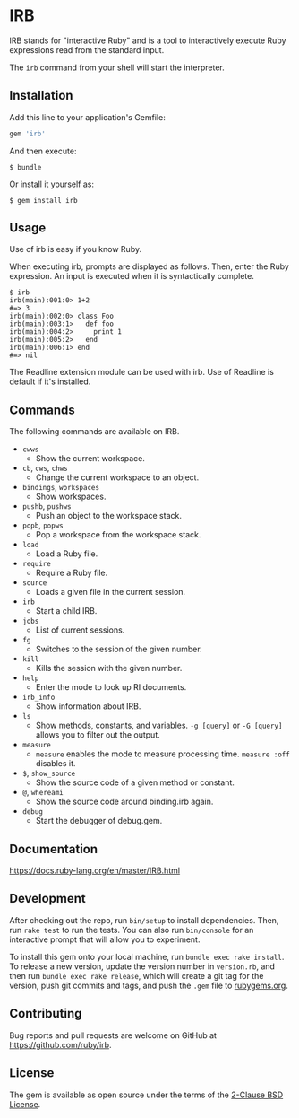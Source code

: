 # IRB

IRB stands for "interactive Ruby" and is a tool to interactively execute Ruby expressions read from the standard input.

The `irb` command from your shell will start the interpreter.

## Installation

Add this line to your application's Gemfile:

```ruby
gem 'irb'
```

And then execute:

    $ bundle

Or install it yourself as:

    $ gem install irb

## Usage

Use of irb is easy if you know Ruby.

When executing irb, prompts are displayed as follows. Then, enter the Ruby expression. An input is executed when it is syntactically complete.

```
$ irb
irb(main):001:0> 1+2
#=> 3
irb(main):002:0> class Foo
irb(main):003:1>   def foo
irb(main):004:2>     print 1
irb(main):005:2>   end
irb(main):006:1> end
#=> nil
```

The Readline extension module can be used with irb. Use of Readline is default if it's installed.

## Commands

The following commands are available on IRB.

* `cwws`
  * Show the current workspace.
* `cb`, `cws`, `chws`
  * Change the current workspace to an object.
* `bindings`, `workspaces`
  * Show workspaces.
* `pushb`, `pushws`
  * Push an object to the workspace stack.
* `popb`, `popws`
  * Pop a workspace from the workspace stack.
* `load`
  * Load a Ruby file.
* `require`
  * Require a Ruby file.
* `source`
  * Loads a given file in the current session.
* `irb`
  * Start a child IRB.
* `jobs`
  * List of current sessions.
* `fg`
  * Switches to the session of the given number.
* `kill`
  * Kills the session with the given number.
* `help`
  * Enter the mode to look up RI documents.
* `irb_info`
  * Show information about IRB.
* `ls`
  * Show methods, constants, and variables.
    `-g [query]` or `-G [query]` allows you to filter out the output.
* `measure`
  * `measure` enables the mode to measure processing time. `measure :off` disables it.
* `$`, `show_source`
  * Show the source code of a given method or constant.
* `@`, `whereami`
  * Show the source code around binding.irb again.
* `debug`
  * Start the debugger of debug.gem.

## Documentation

https://docs.ruby-lang.org/en/master/IRB.html

## Development

After checking out the repo, run `bin/setup` to install dependencies. Then, run `rake test` to run the tests. You can also run `bin/console` for an interactive prompt that will allow you to experiment.

To install this gem onto your local machine, run `bundle exec rake install`. To release a new version, update the version number in `version.rb`, and then run `bundle exec rake release`, which will create a git tag for the version, push git commits and tags, and push the `.gem` file to [rubygems.org](https://rubygems.org).

## Contributing

Bug reports and pull requests are welcome on GitHub at https://github.com/ruby/irb.

## License

The gem is available as open source under the terms of the [2-Clause BSD License](https://opensource.org/licenses/BSD-2-Clause).
